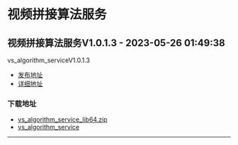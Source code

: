# 视频拼接算法服务
## 视频拼接算法服务V1.0.1.3 - 2023-05-26 01:49:38
vs_algorithm_serviceV1.0.1.3
*  [发布地址](https://github.com/jadehh/VideoStitching/releases/tag/vs_algorithm_serviceV1.0.1.3)
*  [详细地址](https://github.com/jadehh/jadehh_file/releases/tag/vs_algorithm_serviceV1.0.1.3)
### 下载地址
* [vs_algorithm_service_lib64.zip](https://gh.ddlc.top/https://github.com/jadehh/jadehh_file/releases/download/vs_algorithm_serviceV1.0.1.3/vs_algorithm_service_lib64.zip)
* [vs_algorithm_service](https://gh.ddlc.top/https://github.com/jadehh/jadehh_file/releases/download/vs_algorithm_serviceV1.0.1.3/vs_algorithm_service)
----